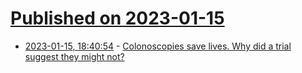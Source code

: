 # [Published on 2023-01-15](index.md)

* [2023-01-15, 18:40:54](https://news.ycombinator.com/item?id=34391808) - [Colonoscopies save lives. Why did a trial suggest they might not?](https://www.nature.com/articles/d41586-023-00020-5)
